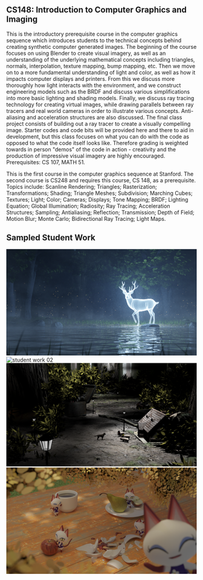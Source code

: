## CS148: Introduction to Computer Graphics and Imaging

This is the introductory prerequisite course in the computer graphics sequence which introduces students to the technical concepts behind creating synthetic computer generated images. The beginning of the course focuses on using Blender to create visual imagery, as well as an understanding of the underlying mathematical concepts including triangles, normals, interpolation, texture mapping, bump mapping, etc. Then we move on to a more fundamental understanding of light and color, as well as how it impacts computer displays and printers. From this we discuss more thoroughly how light interacts with the environment, and we construct engineering models such as the BRDF and discuss various simplifications into more basic lighting and shading models. Finally, we discuss ray tracing technology for creating virtual images, while drawing parallels between ray tracers and real world cameras in order to illustrate various concepts. Anti-aliasing and acceleration structures are also discussed. The final class project consists of building out a ray tracer to create a visually compelling image. Starter codes and code bits will be provided here and there to aid in development, but this class focuses on what you can do with the code as opposed to what the code itself looks like. Therefore grading is weighted towards in person "demos" of the code in action - creativity and the production of impressive visual imagery are highly encouraged. Prerequisites: CS 107, MATH 51.

This is the first course in the computer graphics sequence at Stanford. The second course is CS248 and requires this course, CS 148, as a prerequisite. Topics include: Scanline Rendering; Triangles; Rasterization; Transformations; Shading; Triangle Meshes; Subdivision; Marching Cubes; Textures; Light; Color; Cameras; Displays; Tone Mapping; BRDF; Lighting Equation; Global Illumination; Radiosity; Ray Tracing; Acceleration Structures; Sampling; Antialiasing; Reflection; Transmission; Depth of Field; Motion Blur; Monte Carlo; Bidirectional Ray Tracing; Light Maps.

## Sampled Student Work

![student work 01](image/student_work_01.png)
![student work 02](image/student_work_02.png)
![student work 03](image/student_work_03.png)
![student work 04](image/student_work_04.png)